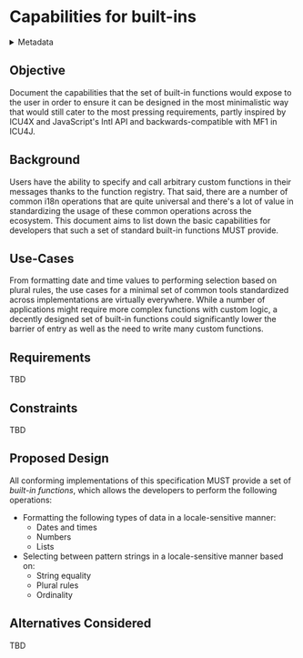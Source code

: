 # Capabilities for built-ins

<details>
	<summary>Metadata</summary>
	<dl>
		<dt>Contributors</dt>
		<dd>@ryzokuken</dd>
		<dt>First proposed</dt>
		<dd>2023-08-22</dd>
		<dt>Pull Request</dt>
		<dd><a href="https://github.com/unicode-org/message-format-wg/pull/457">#457</a></dd>
	</dl>
</details>

## Objective

Document the capabilities that the set of built-in functions would expose to the user in order to ensure it can be designed in the most minimalistic way that would still cater to the most pressing requirements, partly inspired by ICU4X and JavaScript's Intl API and backwards-compatible with MF1 in ICU4J.

## Background

Users have the ability to specify and call arbitrary custom functions in their messages thanks to the function registry.
That said, there are a number of common i18n operations that are quite universal and there's a lot of value in standardizing the usage of these common operations across the ecosystem.
This document aims to list down the basic capabilities for developers that such a set of standard built-in functions MUST provide.

## Use-Cases

From formatting date and time values to performing selection based on plural rules, the use cases for a minimal set of common tools standardized across implementations are virtually everywhere. While a number of applications might require more complex functions with custom logic, a decently designed set of built-in functions could significantly lower the barrier of entry as well as the need to write many custom functions.

## Requirements

TBD

## Constraints

TBD

## Proposed Design

All conforming implementations of this specification MUST provide a set of <dfn>built-in functions</dfn>, which allows the developers to perform the following operations:

* Formatting the following types of data in a locale-sensitive manner:
    * Dates and times
    * Numbers
    * Lists
* Selecting between pattern strings in a locale-sensitive manner based on:
	* String equality
    * Plural rules
    * Ordinality

## Alternatives Considered

TBD